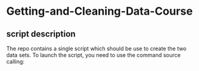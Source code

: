 # Getting-and-Cleaning-Data-Course

## script description
The repo contains a single script which should be use to create the two data sets.
To launch the script, you need to use the command source calling: 
